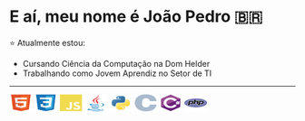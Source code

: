 # E aí, meu nome é João Pedro 🇧🇷

⭐ Atualmente estou:

- Cursando Ciência da Computação na Dom Helder
- Trabalhando como Jovem Aprendiz no Setor de TI

---

<div style="display: inline-block">
  <img align="center" alt="joao-Html" height="30" width="40" src="https://raw.githubusercontent.com/devicons/devicon/master/icons/html5/html5-original.svg">
  <img align="center" alt="joao-Css" height="30" width="40" src="https://raw.githubusercontent.com/devicons/devicon/master/icons/css3/css3-original.svg">
  <img align="center" alt="joao-Js" height="30" width="40" src="https://raw.githubusercontent.com/devicons/devicon/master/icons/javascript/javascript-plain.svg">
  <img align="center" alt="java logo" height="30" width="40" src="https://raw.githubusercontent.com/devicons/devicon/master/icons/java/java-original.svg">
  <img align="center" alt="joao-Python" height="30" width="40" src="https://raw.githubusercontent.com/devicons/devicon/master/icons/python/python-original.svg">
  <img align="center" alt="joao-C" height="30" width="40" src="https://raw.githubusercontent.com/devicons/devicon/master/icons/c/c-original.svg">
  <img align="center" alt="joao-C#" height="30" width="40" src="https://raw.githubusercontent.com/devicons/devicon/master/icons/csharp/csharp-original.svg">
  <img align="center" alt="joao-Php" height="30" width="40" src="https://raw.githubusercontent.com/devicons/devicon/master/icons/php/php-original.svg">
</div>
